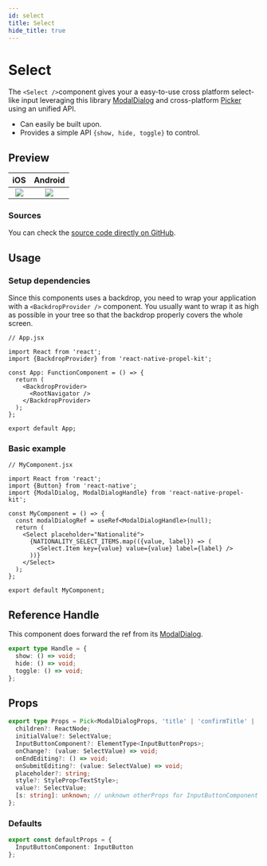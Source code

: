 ```yaml
---
id: select
title: Select
hide_title: true
---
```


# Select

The `<Select />`component gives your a easy-to-use cross platform select-like input leveraging this library [ModalDialog](./modal-dialog.md) and cross-platform [Picker](./picker.md) using an unified API.

- Can easily be built upon.
- Provides a simple API `{show, hide, toggle}` to control.

## Preview

|                 iOS                  |               Android                |
| :----------------------------------: | :----------------------------------: |
| ![](https://i.imgur.com/0wqZKk3.gif) | ![](https://i.imgur.com/olwO1Ey.gif) |

### Sources

You can check the <a href="https://github.com/mgcrea/react-native-propel-kit/blob/master/packages/select/src/Select.tsx" target="_blank">source code directly on GitHub</a>.

## Usage

### Setup dependencies

Since this components uses a backdrop, you need to wrap your application with a `<BackdropProvider />` component. You usually want to wrap it as high as possible in your tree so that the backdrop properly covers the whole screen.

```tsx
// App.jsx

import React from 'react';
import {BackdropProvider} from 'react-native-propel-kit';

const App: FunctionComponent = () => {
  return (
    <BackdropProvider>
      <RootNavigator />
    </BackdropProvider>
  );
};

export default App;
```

### Basic example

```tsx
// MyComponent.jsx

import React from 'react';
import {Button} from 'react-native';
import {ModalDialog, ModalDialogHandle} from 'react-native-propel-kit';

const MyComponent = () => {
  const modalDialogRef = useRef<ModalDialogHandle>(null);
  return (
    <Select placeholder="Nationalité">
      {NATIONALITY_SELECT_ITEMS.map(({value, label}) => (
        <Select.Item key={value} value={value} label={label} />
      ))}
    </Select>
  );
};

export default MyComponent;
```

## Reference Handle

This component does forward the ref from its [ModalDialog](./modal-dialog.md).

```ts
export type Handle = {
  show: () => void;
  hide: () => void;
  toggle: () => void;
};
```

## Props

```ts
export type Props = Pick<ModalDialogProps, 'title' | 'confirmTitle' | 'cancelTitle'> & {
  children?: ReactNode;
  initialValue?: SelectValue;
  InputButtonComponent?: ElementType<InputButtonProps>;
  onChange?: (value: SelectValue) => void;
  onEndEditing?: () => void;
  onSubmitEditing?: (value: SelectValue) => void;
  placeholder?: string;
  style?: StyleProp<TextStyle>;
  value?: SelectValue;
  [s: string]: unknown; // unknown otherProps for InputButtonComponent
};
```

### Defaults

```ts
export const defaultProps = {
  InputButtonComponent: InputButton
};
```
